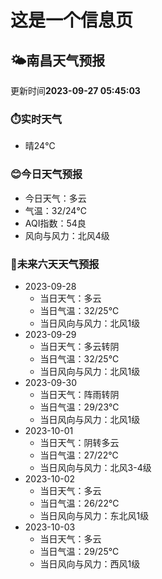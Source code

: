 # 这是一个信息页 
## 🌤️**南昌**天气预报
更新时间**2023-09-27 05:45:03**
### ⏱️实时天气
- 晴24℃
### 😊今日天气预报
- 今日天气：多云
- 气温：32/24℃
- AQI指数：54良
- 风向与风力：北风4级
### 🤩未来六天天气预报
- 2023-09-28
  - 当日天气：多云
  - 当日气温：32/25℃
  - 当日风向与风力：北风1级
- 2023-09-29
  - 当日天气：多云转阴
  - 当日气温：32/25℃
  - 当日风向与风力：北风1级
- 2023-09-30
  - 当日天气：阵雨转阴
  - 当日气温：29/23℃
  - 当日风向与风力：北风1级
- 2023-10-01
  - 当日天气：阴转多云
  - 当日气温：27/22℃
  - 当日风向与风力：北风3-4级
- 2023-10-02
  - 当日天气：多云
  - 当日气温：26/22℃
  - 当日风向与风力：东北风1级
- 2023-10-03
  - 当日天气：多云
  - 当日气温：29/25℃
  - 当日风向与风力：西风1级

